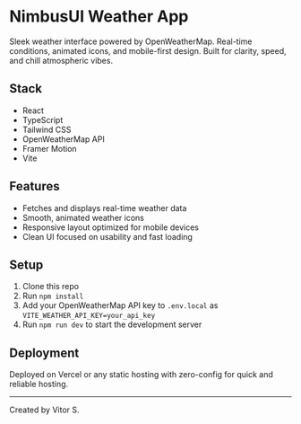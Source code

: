 # NimbusUI Weather App

Sleek weather interface powered by OpenWeatherMap. Real-time conditions, animated icons, and mobile-first design. Built for clarity, speed, and chill atmospheric vibes.

## Stack

- React
- TypeScript
- Tailwind CSS
- OpenWeatherMap API
- Framer Motion
- Vite

## Features

- Fetches and displays real-time weather data
- Smooth, animated weather icons
- Responsive layout optimized for mobile devices
- Clean UI focused on usability and fast loading

## Setup

1. Clone this repo
2. Run `npm install`
3. Add your OpenWeatherMap API key to `.env.local` as `VITE_WEATHER_API_KEY=your_api_key`
4. Run `npm run dev` to start the development server

## Deployment

Deployed on Vercel or any static hosting with zero-config for quick and reliable hosting.

---

Created by Vitor S.

